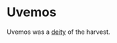 # Uvemos

<meta property="og:description" content="Uvemos was a deity of the harvest.">

Uvemos was a [deity](introduction.md) of the harvest.